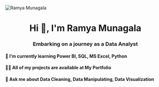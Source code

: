 ![Ramya Munagala](https://github.com/Ramya7102/Ramya7102/assets/139358778/e259de72-fed4-4c95-a887-1aa0bc301b69)
  
  <h1 align="center"> Hi  👋, I'm Ramya Munagala
  <h3 align="center">Embarking on a journey as a Data Analyst

#### 🌱 I’m currently learning Power BI, SQL, MS Excel, Python 
#### 👨‍💻 All of my projects are available at  My Portfolio
#### 💬 Ask me about Data Cleaning, Data Manipulating, Data Visualization

